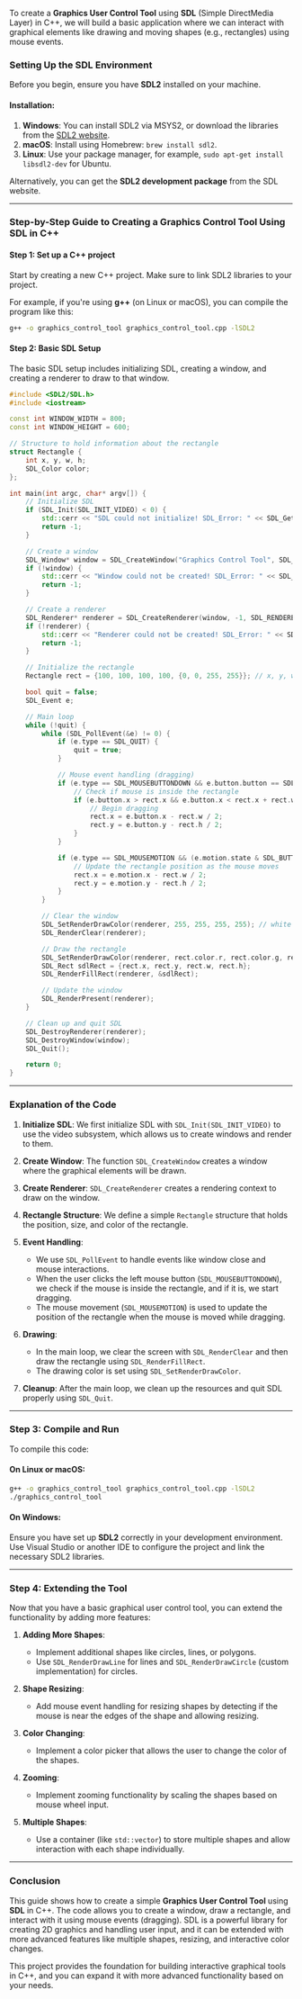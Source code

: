 To create a **Graphics User Control Tool** using **SDL** (Simple DirectMedia Layer) in C++, we will build a basic application where we can interact with graphical elements like drawing and moving shapes (e.g., rectangles) using mouse events.

### **Setting Up the SDL Environment**

Before you begin, ensure you have **SDL2** installed on your machine.

#### Installation:
1. **Windows**: You can install SDL2 via MSYS2, or download the libraries from the [SDL2 website](https://www.libsdl.org/download-2.0.php).
2. **macOS**: Install using Homebrew: `brew install sdl2`.
3. **Linux**: Use your package manager, for example, `sudo apt-get install libsdl2-dev` for Ubuntu.

Alternatively, you can get the **SDL2 development package** from the SDL website.

---

### **Step-by-Step Guide to Creating a Graphics Control Tool Using SDL in C++**

#### **Step 1: Set up a C++ project**

Start by creating a new C++ project. Make sure to link SDL2 libraries to your project.

For example, if you're using **g++** (on Linux or macOS), you can compile the program like this:

```bash
g++ -o graphics_control_tool graphics_control_tool.cpp -lSDL2
```

#### **Step 2: Basic SDL Setup**

The basic SDL setup includes initializing SDL, creating a window, and creating a renderer to draw to that window.

```cpp
#include <SDL2/SDL.h>
#include <iostream>

const int WINDOW_WIDTH = 800;
const int WINDOW_HEIGHT = 600;

// Structure to hold information about the rectangle
struct Rectangle {
    int x, y, w, h;
    SDL_Color color;
};

int main(int argc, char* argv[]) {
    // Initialize SDL
    if (SDL_Init(SDL_INIT_VIDEO) < 0) {
        std::cerr << "SDL could not initialize! SDL_Error: " << SDL_GetError() << std::endl;
        return -1;
    }

    // Create a window
    SDL_Window* window = SDL_CreateWindow("Graphics Control Tool", SDL_WINDOWPOS_UNDEFINED, SDL_WINDOWPOS_UNDEFINED, WINDOW_WIDTH, WINDOW_HEIGHT, SDL_WINDOW_SHOWN);
    if (!window) {
        std::cerr << "Window could not be created! SDL_Error: " << SDL_GetError() << std::endl;
        return -1;
    }

    // Create a renderer
    SDL_Renderer* renderer = SDL_CreateRenderer(window, -1, SDL_RENDERER_ACCELERATED);
    if (!renderer) {
        std::cerr << "Renderer could not be created! SDL_Error: " << SDL_GetError() << std::endl;
        return -1;
    }

    // Initialize the rectangle
    Rectangle rect = {100, 100, 100, 100, {0, 0, 255, 255}}; // x, y, width, height, color

    bool quit = false;
    SDL_Event e;

    // Main loop
    while (!quit) {
        while (SDL_PollEvent(&e) != 0) {
            if (e.type == SDL_QUIT) {
                quit = true;
            }

            // Mouse event handling (dragging)
            if (e.type == SDL_MOUSEBUTTONDOWN && e.button.button == SDL_BUTTON_LEFT) {
                // Check if mouse is inside the rectangle
                if (e.button.x > rect.x && e.button.x < rect.x + rect.w && e.button.y > rect.y && e.button.y < rect.y + rect.h) {
                    // Begin dragging
                    rect.x = e.button.x - rect.w / 2;
                    rect.y = e.button.y - rect.h / 2;
                }
            }

            if (e.type == SDL_MOUSEMOTION && (e.motion.state & SDL_BUTTON(SDL_BUTTON_LEFT))) {
                // Update the rectangle position as the mouse moves
                rect.x = e.motion.x - rect.w / 2;
                rect.y = e.motion.y - rect.h / 2;
            }
        }

        // Clear the window
        SDL_SetRenderDrawColor(renderer, 255, 255, 255, 255); // white background
        SDL_RenderClear(renderer);

        // Draw the rectangle
        SDL_SetRenderDrawColor(renderer, rect.color.r, rect.color.g, rect.color.b, rect.color.a);
        SDL_Rect sdlRect = {rect.x, rect.y, rect.w, rect.h};
        SDL_RenderFillRect(renderer, &sdlRect);

        // Update the window
        SDL_RenderPresent(renderer);
    }

    // Clean up and quit SDL
    SDL_DestroyRenderer(renderer);
    SDL_DestroyWindow(window);
    SDL_Quit();

    return 0;
}
```

---

### **Explanation of the Code**

1. **Initialize SDL**:
   We first initialize SDL with `SDL_Init(SDL_INIT_VIDEO)` to use the video subsystem, which allows us to create windows and render to them.
   
2. **Create Window**:
   The function `SDL_CreateWindow` creates a window where the graphical elements will be drawn.

3. **Create Renderer**:
   `SDL_CreateRenderer` creates a rendering context to draw on the window.

4. **Rectangle Structure**:
   We define a simple `Rectangle` structure that holds the position, size, and color of the rectangle.

5. **Event Handling**:
   - We use `SDL_PollEvent` to handle events like window close and mouse interactions.
   - When the user clicks the left mouse button (`SDL_MOUSEBUTTONDOWN`), we check if the mouse is inside the rectangle, and if it is, we start dragging.
   - The mouse movement (`SDL_MOUSEMOTION`) is used to update the position of the rectangle when the mouse is moved while dragging.

6. **Drawing**:
   - In the main loop, we clear the screen with `SDL_RenderClear` and then draw the rectangle using `SDL_RenderFillRect`.
   - The drawing color is set using `SDL_SetRenderDrawColor`.

7. **Cleanup**:
   After the main loop, we clean up the resources and quit SDL properly using `SDL_Quit`.

---

### **Step 3: Compile and Run**

To compile this code:

#### On Linux or macOS:
```bash
g++ -o graphics_control_tool graphics_control_tool.cpp -lSDL2
./graphics_control_tool
```

#### On Windows:
Ensure you have set up **SDL2** correctly in your development environment. Use Visual Studio or another IDE to configure the project and link the necessary SDL2 libraries.

---

### **Step 4: Extending the Tool**

Now that you have a basic graphical user control tool, you can extend the functionality by adding more features:

1. **Adding More Shapes**:
   - Implement additional shapes like circles, lines, or polygons.
   - Use `SDL_RenderDrawLine` for lines and `SDL_RenderDrawCircle` (custom implementation) for circles.

2. **Shape Resizing**:
   - Add mouse event handling for resizing shapes by detecting if the mouse is near the edges of the shape and allowing resizing.

3. **Color Changing**:
   - Implement a color picker that allows the user to change the color of the shapes.

4. **Zooming**:
   - Implement zooming functionality by scaling the shapes based on mouse wheel input.

5. **Multiple Shapes**:
   - Use a container (like `std::vector`) to store multiple shapes and allow interaction with each shape individually.

---

### **Conclusion**

This guide shows how to create a simple **Graphics User Control Tool** using **SDL** in C++. The code allows you to create a window, draw a rectangle, and interact with it using mouse events (dragging). SDL is a powerful library for creating 2D graphics and handling user input, and it can be extended with more advanced features like multiple shapes, resizing, and interactive color changes.

This project provides the foundation for building interactive graphical tools in C++, and you can expand it with more advanced functionality based on your needs.